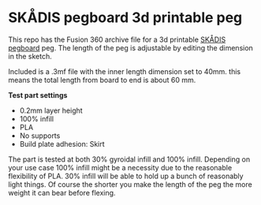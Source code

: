 # SKÅDIS pegboard 3d printable peg
 
This repo has the Fusion 360 archive file for a 3d printable [SKÅDIS pegboard](https://www.ikea.com/us/en/p/skadis-pegboard-white-10321618/) peg.
The length of the peg is adjustable by editing the dimension in the sketch.
 
Included is a .3mf file with the inner length dimension set to 40mm. this means the total length from board to end is about 60 mm.
 
**Test part settings**
* 0.2mm layer height
* 100% infill
* PLA
* No supports
* Build plate adhesion: Skirt
 
The part is tested at both 30% gyroidal infill and 100% infill. Depending on your use case 100% infill might be a necessity due to the reasonable flexibility of PLA. 30% infill will be able to hold up a bunch of reasonably light things. Of course the shorter you make the length of the peg the more weight it can bear before flexing.
